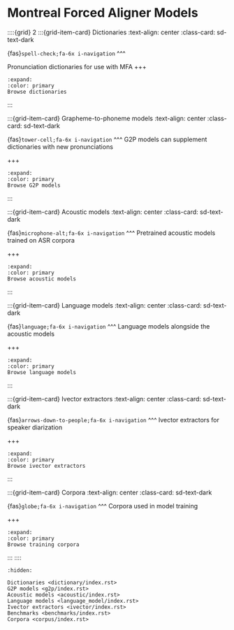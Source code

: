 
# Montreal Forced Aligner Models

::::{grid} 2
:::{grid-item-card}  Dictionaries
:text-align: center
:class-card: sd-text-dark

{fas}`spell-check;fa-6x i-navigation`
^^^

Pronunciation dictionaries for use with MFA
+++
```{button-ref} dictionary
:expand:
:color: primary
Browse dictionaries
```
:::

:::{grid-item-card}  Grapheme-to-phoneme models
:text-align: center
:class-card: sd-text-dark

{fas}`tower-cell;fa-6x i-navigation`
^^^
G2P models can supplement dictionaries with new pronunciations

+++
```{button-ref} g2p
:expand:
:color: primary
Browse G2P models
```
:::

:::{grid-item-card}  Acoustic models
:text-align: center
:class-card: sd-text-dark

{fas}`microphone-alt;fa-6x i-navigation`
^^^
Pretrained acoustic models trained on ASR corpora

+++
```{button-ref} acoustic
:expand:
:color: primary
Browse acoustic models
```
:::

:::{grid-item-card}  Language models
:text-align: center
:class-card: sd-text-dark

{fas}`language;fa-6x i-navigation`
^^^
Language models alongside the acoustic models

+++
```{button-ref} language_model
:expand:
:color: primary
Browse language models
```
:::

:::{grid-item-card}  Ivector extractors
:text-align: center
:class-card: sd-text-dark

{fas}`arrows-down-to-people;fa-6x i-navigation`
^^^
Ivector extractors for speaker diarization

+++
```{button-ref} ivector
:expand:
:color: primary
Browse ivector extractors
```
:::

:::{grid-item-card}  Corpora
:text-align: center
:class-card: sd-text-dark

{fas}`globe;fa-6x i-navigation`
^^^
Corpora used in model training

+++
```{button-ref} corpus
:expand:
:color: primary
Browse training corpora
```
:::
::::

```{toctree}
:hidden:

Dictionaries <dictionary/index.rst>
G2P models <g2p/index.rst>
Acoustic models <acoustic/index.rst>
Language models <language_model/index.rst>
Ivector extractors <ivector/index.rst>
Benchmarks <benchmarks/index.rst>
Corpora <corpus/index.rst>
```
